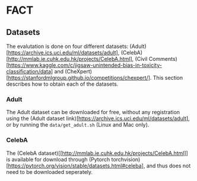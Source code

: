 # FACT

## Datasets
The evalutation is done on four different datasets: (Adult)[https://archive.ics.uci.edu/ml/datasets/adult], (CelebA)[http://mmlab.ie.cuhk.edu.hk/projects/CelebA.html], (Civil Comments)[https://www.kaggle.com/c/jigsaw-unintended-bias-in-toxicity-classification/data] and (CheXpert)[https://stanfordmlgroup.github.io/competitions/chexpert/]. This section describes how to obtain each of the datasets.

### Adult
The Adult dataset can be downloaded for free, without any registration using the (Adult dataset link)[https://archive.ics.uci.edu/ml/datasets/adult], or by running the `data/get_adult.sh` (Linux and Mac only).

### CelebA
The (CelebA dataset)[[http://mmlab.ie.cuhk.edu.hk/projects/CelebA.html]] is available for download through (Pytorch torchvision)[https://pytorch.org/vision/stable/datasets.html#celeba], and thus does not need to be downloaded seperately.